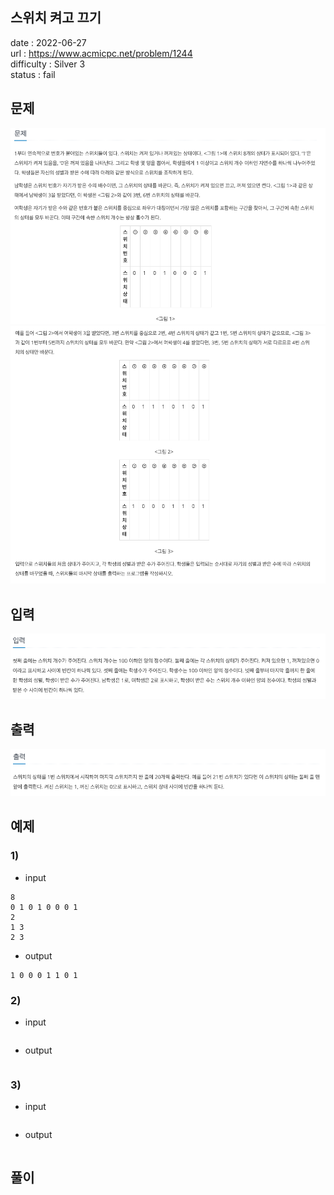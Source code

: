 스위치 켜고 끄기
---

date : 2022-06-27   
url : https://www.acmicpc.net/problem/1244   
difficulty : Silver 3   
status : fail

문제
---
![img.png](img.png)
![img_1.png](img_1.png)

입력
---
![img_2.png](img_2.png)

출력
---
![img_3.png](img_3.png)

예제
--

### 1)
- input
```
8
0 1 0 1 0 0 0 1
2
1 3
2 3
```

- output
```
1 0 0 0 1 1 0 1
```

### 2)

- input
```
```

- output
```
```

### 3)

- input
```
```

- output
```
```

풀이
---

